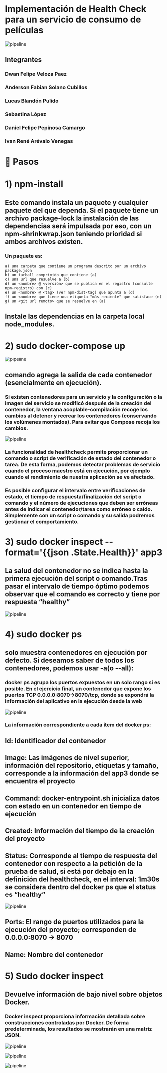 # Implementación de Health Check para un servicio de consumo de películas

![pipeline](1.png)

## Integrantes

### Dwan Felipe Veloza Paez
### Anderson Fabian Solano Cubillos
### Lucas Blandón Pulido
### Sebastina López
### Daniel Felipe Pepinosa Camargo
### Ivan René Arévalo Venegas

# :ledger: Pasos


#  1) npm-install

## Este comando instala un paquete y cualquier paquete del que dependa. Si el paquete tiene un archivo package-lock la instalación de las dependencias será impulsada por eso, con un npm-shrinkwrap.json teniendo prioridad si ambos archivos existen. 

### Un paquete es:

    a) una carpeta que contiene un programa descrito por un archivo package.json
    b) un tarball comprimido que contiene (a)
    c) una url que resuelve a (b)
    d) un <nombre> @ <versión> que se publica en el registro (consulte npm-registro) con (c)
    e) un <nombre> @ <tag> (ver npm-dist-tag) que apunta a (d)
    f) un <nombre> que tiene una etiqueta "más reciente" que satisface (e)
    g) un <git url remoto> que se resuelve en (a)
    
  ## Instale las dependencias en la carpeta local node_modules.
  
  # 2) sudo docker-compose up
  
  ![pipeline](2.png)
  
  ## comando agrega la salida de cada contenedor (esencialmente en ejecución).
### Si existen contenedores para un servicio y la configuración o la imagen del servicio se modificó después de la creación del contenedor, la ventana acoplable-compilación recoge los cambios al detener y recrear los contenedores (conservando los volúmenes montados). Para evitar que Compose recoja los cambios.

![pipeline](3.png)

 ### La funcionalidad de healthcheck permite proporcionar un comando o script de verificación de estado del contenedor o tarea. De esta forma, podemos detectar problemas de servicio cuando el proceso maestro está en ejecución, por ejemplo cuando el rendimiento de nuestra aplicación se ve afectado.
### Es posible configurar el intervalo entre verificaciones de estado, el tiempo de respuesta/finalización del script o comando y el número de ejecuciones que deben ser erróneas antes de indicar el contenedor/tarea como erróneo o caído. Simplemente con un script o comando y su salida podremos gestionar el comportamiento.


#  3) sudo docker inspect --format='{{json .State.Health}}' app3

## La salud del contenedor no se indica hasta la primera ejecución del script o comando.Tras pasar el intervalo de tiempo óptimo podemos observar que el comando es correcto y tiene por respuesta “healthy”

![pipeline](6.png)


#  4) sudo docker ps

## solo muestra contenedores en ejecución por defecto. Si deseamos saber de todos los contenedores, podemos usar -a(o --all):
### docker ps agrupa los puertos expuestos en un solo rango si es posible. En el ejercicio final, un contenedor que expone los puertos TCP 0.0.0.0:8070->8070/tcp, donde se expondrá la información del aplicativo en la ejecución desde la web 
 

![pipeline](5.png)

### La información correspondiente a cada ítem del docker ps: 

## Id: Identificador del contenedor
## Image: Las imágenes de nivel superior, información del repositorio, etiquetas y tamaño, corresponde a la información del app3 donde se encuentra el proyecto
## Command: docker-entrypoint.sh  inicializa datos con estado en un contenedor en tiempo de ejecución
## Created: Información del tiempo de la creación del proyecto
## Status: Corresponde al tiempo de respuesta del contenedor con respecto a la petición de la prueba de salud, si está por debajo en la definición del healthcheck, en el interval: 1m30s se considera dentro del docker ps que el status es “healthy”

![pipeline](7.png)

## Ports: El rango de puertos utilizados para la ejecución del proyecto; corresponden de 0.0.0.0:8070 -> 8070
## Name: Nombre del contenedor

# 5) Sudo docker inspect

## Devuelve información de bajo nivel sobre objetos Docker.

### Docker inspect proporciona información detallada sobre construcciones controladas por Docker. De forma predeterminada, los resultados se mostrarán en una matriz JSON.

![pipeline](7.png)

![pipeline](7.png)

![pipeline](7.png)








